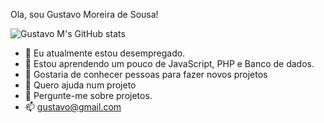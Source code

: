 Ola, sou Gustavo Moreira de Sousa!

![Gustavo M's GitHub stats](https://github-readme-stats.vercel.app/api?username=guxxtavoMsousa&theme=dark&show_icons=true)

- 🔭 Eu atualmente estou desempregado.
- 🌱 Estou aprendendo um pouco de JavaScript, PHP e Banco de dados.
- 👯 Gostaria de conhecer pessoas para fazer novos projetos
- 🤔 Quero ajuda num projeto
- 💬 Pergunte-me sobre projetos.
- 📫 gustavo@gmail.com

